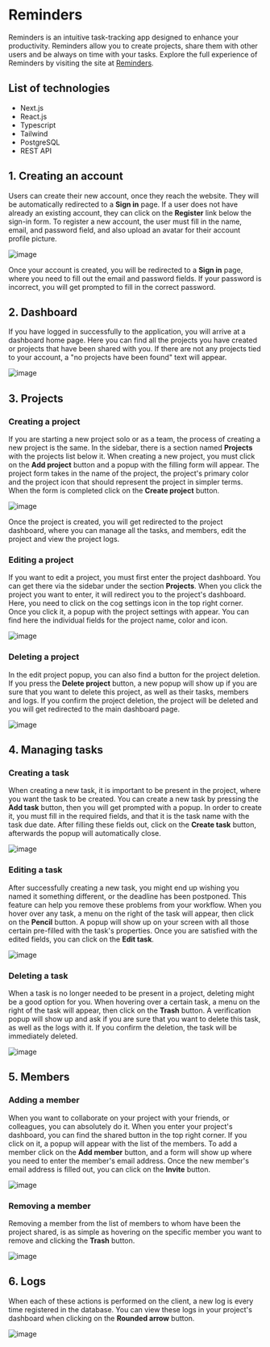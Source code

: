 # Reminders

Reminders is an intuitive task-tracking app designed to enhance your productivity. Reminders allow you to create projects, share them with other users and be always on time with your tasks. Explore the full experience of Reminders by visiting the site at [Reminders](https://reminders.oskarpetr.dev).

## List of technologies
- Next.js
- React.js
- Typescript
- Tailwind
- PostgreSQL
- REST API

## 1. Creating an account

Users can create their new account, once they reach the website. They will be automatically redirected to a **Sign in** page. If a user does not have already an existing account, they can click on the **Register** link below the sign-in form. To register a new account, the user must fill in the name, email, and password field, and also upload an avatar for their account profile picture.

![image](https://github.com/oskarpetr/reminders/assets/64423998/94d2ea3c-4c48-4ad9-9042-eac34357ff60)

Once your account is created, you will be redirected to a **Sign in** page, where you need to fill out the email and password fields. If your password is incorrect, you will get prompted to fill in the correct password.

## 2. Dashboard

If you have logged in successfully to the application, you will arrive at a dashboard home page. Here you can find all the projects you have created or projects that have been shared with you. If there are not any projects tied to your account, a "no projects have been found" text will appear.

![image](https://github.com/oskarpetr/reminders/assets/64423998/8724b642-23bd-4ad9-8ed9-db58ad5d5b12)

## 3. Projects

### Creating a project

If you are starting a new project solo or as a team, the process of creating a new project is the same. In the sidebar, there is a section named **Projects** with the projects list below it. When creating a new project, you must click on the **Add project** button and a popup with the filling form will appear. The project form takes in the name of the project, the project's primary color and the project icon that should represent the project in simpler terms. When the form is completed click on the **Create project** button.

![image](https://github.com/oskarpetr/reminders/assets/64423998/20ce0d70-5693-4c9e-8e7d-3102d62c7076)

Once the project is created, you will get redirected to the project dashboard, where you can manage all the tasks, and members, edit the project and view the project logs.

### Editing a project

If you want to edit a project, you must first enter the project dashboard. You can get there via the sidebar under the section **Projects**. When you click the project you want to enter, it will redirect you to the project's dashboard. Here, you need to click on the cog settings icon in the top right corner. Once you click it, a popup with the project settings with appear. You can find here the individual fields for the project name, color and icon.

![image](https://github.com/oskarpetr/reminders/assets/64423998/c2e88f23-7a7d-4f9f-b99d-ccdede5f9b40)

### Deleting a project

In the edit project popup, you can also find a button for the project deletion. If you press the **Delete project** button, a new popup will show up if you are sure that you want to delete this project, as well as their tasks, members and logs. If you confirm the project deletion, the project will be deleted and you will get redirected to the main dashboard page.

![image](https://github.com/oskarpetr/reminders/assets/64423998/e91a1c71-d8e3-4c4c-8c4a-d905b3f9369a)

## 4. Managing tasks

### Creating a task

When creating a new task, it is important to be present in the project, where you want the task to be created. You can create a new task by pressing the **Add task** button, then you will get prompted with a popup. In order to create it, you must fill in the required fields, and that it is the task name with the task due date. After filling these fields out, click on the **Create task** button, afterwards the popup will automatically close.

![image](https://github.com/oskarpetr/reminders/assets/64423998/5d7fcde1-bd7a-450c-bd61-39f97ea115ad)


### Editing a task

After successfully creating a new task, you might end up wishing you named it something different, or the deadline has been postponed. This feature can help you remove these problems from your workflow. When you hover over any task, a menu on the right of the task will appear, then click on the **Pencil** button. A popup will show up on your screen with all those certain pre-filled with the task's properties. Once you are satisfied with the edited fields, you can click on the **Edit task**.

![image](https://github.com/oskarpetr/reminders/assets/64423998/465a656f-a1b9-48fb-8d6c-f458f1cb5012)

### Deleting a task

When a task is no longer needed to be present in a project, deleting might be a good option for you. When hovering over a certain task, a menu on the right of the task will appear, then click on the **Trash** button. A verification popup will show up and ask if you are sure that you want to delete this task, as well as the logs with it. If you confirm the deletion, the task will be immediately deleted.

![image](https://github.com/oskarpetr/reminders/assets/64423998/516da0ae-5e4e-47d2-bb47-9b707ce2e4c6)

## 5. Members

### Adding a member

When you want to collaborate on your project with your friends, or colleagues, you can absolutely do it. When you enter your project's dashboard, you can find the shared button in the top right corner. If you click on it, a popup will appear with the list of the members. To add a member click on the **Add member** button, and a form will show up where you need to enter the member's email address. Once the new member's email address is filled out, you can click on the **Invite** button.

![image](https://github.com/oskarpetr/reminders/assets/64423998/c5c2844d-3464-4442-9311-775496fd5d65)

### Removing a member

Removing a member from the list of members to whom have been the project shared, is as simple as hovering on the specific member you want to remove and clicking the **Trash** button.

![image](https://github.com/oskarpetr/reminders/assets/64423998/9e3fba97-e561-401c-9c57-1a6290edc4d6)

## 6. Logs

When each of these actions is performed on the client, a new log is every time registered in the database. You can view these logs in your project's dashboard when clicking on the **Rounded arrow** button.

![image](https://github.com/oskarpetr/reminders/assets/64423998/a510f026-6ecc-42e7-9afd-aba90799d148)
